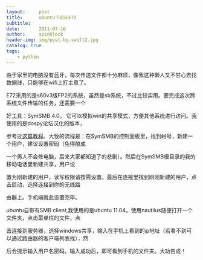 ```yaml
---
layout:     post
title:      ubuntu下访问E72
subtitle:   
date:       2011-07-16
author:     spin6lock
header-img: img/post-bg-swift2.jpg
catalog: true
tags:
    - python
---
```

由于家里的电脑没有蓝牙，每次传送文件都十分麻烦，像我这种懒人又不甘心去找数据线，只能够在wifi上打主意了。



E72采用的是s60v3版FP2的系统，虽然是sb系统，不过比较实用。要完成这次跨系统文件传输的任务，还需要一个

好工具：SymSMB 4.0。 它可以模拟win的共享模式，方便其他系统进行访问。我使用的是dospy论坛汉化的版本，

参考过[这篇教程](http://bbs.dospy.com/viewthread.php?tid=2322791&bbsid=77)。大致的流程是：在SymSMB的控制面板里，找到帐号，新建一个用户，建议设置密码（免得酿成

一个男人不会修电脑，后来大家都知道了的悲剧）。然后在SymSMB根目录的我的移动电话里新建共享，用户设

置为刚新建的用户，读写权限请按需设置。最后在连接里找到刚刚新建的用户，点击启动，选择连接到你的无线路

由器上。手机端就此设置完毕。



ubuntu自带有SMB client,我使用的是ubuntu 11.04，使用nautilus随便打开一个文件夹，点击菜单栏的文件，点

击连接到服务器，选择windows共享，输入在手机上看到的ip地址（若看不到可以通过路由器的客户端列表找），然

后会提示输入用户名密码。输入成功后，即可看到手机的文件夹。大功告成！

